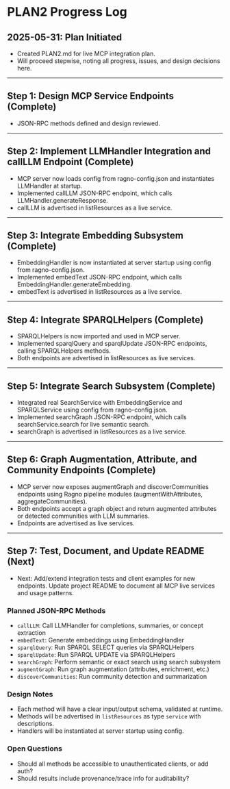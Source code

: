 # PLAN2 Progress Log

## 2025-05-31: Plan Initiated
- Created PLAN2.md for live MCP integration plan.
- Will proceed stepwise, noting all progress, issues, and design decisions here.

---

## Step 1: Design MCP Service Endpoints (Complete)
- JSON-RPC methods defined and design reviewed.

---

## Step 2: Implement LLMHandler Integration and callLLM Endpoint (Complete)
- MCP server now loads config from ragno-config.json and instantiates LLMHandler at startup.
- Implemented callLLM JSON-RPC endpoint, which calls LLMHandler.generateResponse.
- callLLM is advertised in listResources as a live service.

---

## Step 3: Integrate Embedding Subsystem (Complete)
- EmbeddingHandler is now instantiated at server startup using config from ragno-config.json.
- Implemented embedText JSON-RPC endpoint, which calls EmbeddingHandler.generateEmbedding.
- embedText is advertised in listResources as a live service.

---

## Step 4: Integrate SPARQLHelpers (Complete)
- SPARQLHelpers is now imported and used in MCP server.
- Implemented sparqlQuery and sparqlUpdate JSON-RPC endpoints, calling SPARQLHelpers methods.
- Both endpoints are advertised in listResources as live services.

---

## Step 5: Integrate Search Subsystem (Complete)
- Integrated real SearchService with EmbeddingService and SPARQLService using config from ragno-config.json.
- Implemented searchGraph JSON-RPC endpoint, which calls searchService.search for live semantic search.
- searchGraph is advertised in listResources as a live service.

---

## Step 6: Graph Augmentation, Attribute, and Community Endpoints (Complete)
- MCP server now exposes augmentGraph and discoverCommunities endpoints using Ragno pipeline modules (augmentWithAttributes, aggregateCommunities).
- Both endpoints accept a graph object and return augmented attributes or detected communities with LLM summaries.
- Endpoints are advertised as live services.

---

## Step 7: Test, Document, and Update README (Next)
- Next: Add/extend integration tests and client examples for new endpoints. Update project README to document all MCP live services and usage patterns.

### Planned JSON-RPC Methods
- `callLLM`: Call LLMHandler for completions, summaries, or concept extraction
- `embedText`: Generate embeddings using EmbeddingHandler
- `sparqlQuery`: Run SPARQL SELECT queries via SPARQLHelpers
- `sparqlUpdate`: Run SPARQL UPDATE via SPARQLHelpers
- `searchGraph`: Perform semantic or exact search using search subsystem
- `augmentGraph`: Run graph augmentation (attributes, enrichment, etc.)
- `discoverCommunities`: Run community detection and summarization

### Design Notes
- Each method will have a clear input/output schema, validated at runtime.
- Methods will be advertised in `listResources` as type `service` with descriptions.
- Handlers will be instantiated at server startup using config.

### Open Questions
- Should all methods be accessible to unauthenticated clients, or add auth?
- Should results include provenance/trace info for auditability?
